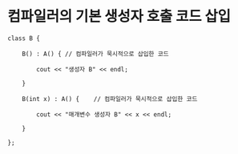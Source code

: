 # 컴파일러의 기본 생성자 호출 코드 삽입

    class B {

        B() : A() { // 컴파일러가 묵시적으로 삽입한 코드

            cout << "생성자 B" << endl;

        }

        B(int x) : A() {    // 컴파일러가 묵시적으로 삽입한 코드

            cout << "매개변수 생성자 B" << x << endl;

        }

    };